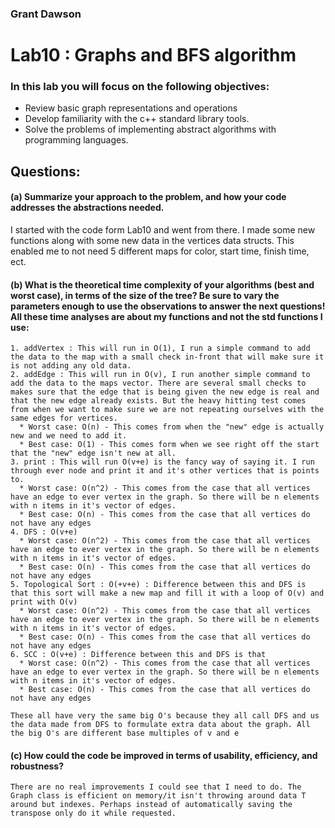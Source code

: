 ### Grant Dawson

# Lab10 : Graphs and BFS algorithm

### In this lab you will focus on the following objectives:
*  Review basic graph representations and operations
*  Develop familiarity with the c++ standard library tools.
*  Solve the problems of implementing abstract algorithms with programming languages.
## Questions:

#### (a)  Summarize your approach to the problem, and how your code addresses the abstractions needed.
  I started with the code form Lab10 and went from there. I made some new functions along with some new data in the vertices data structs. This enabled me to not need 5 different maps for color, start time, finish time, ect.

#### (b)  What is the theoretical time complexity of your algorithms (best and worst case), in terms of the size of the tree?  Be sure to vary the parameters enough to use the observations to answer the next questions! All these time analyses are about my functions and not the std functions I use:
    1. addVertex : This will run in O(1), I run a simple command to add the data to the map with a small check in-front that will make sure it is not adding any old data.
    2. addEdge : This will run in O(v), I run another simple command to add the data to the maps vector. There are several small checks to makes sure that the edge that is being given the new edge is real and that the new edge already exists. But the heavy hitting test comes from when we want to make sure we are not repeating ourselves with the same edges for vertices.
      * Worst case: O(n) - This comes from when the "new" edge is actually new and we need to add it.
      * Best case: O(1) - This comes form when we see right off the start that the "new" edge isn't new at all.
    3. print : This will run O(v+e) is the fancy way of saying it. I run through ever node and print it and it's other vertices that is points to.
      * Worst case: O(n^2) - This comes from the case that all vertices have an edge to ever vertex in the graph. So there will be n elements with n items in it's vector of edges.
      * Best case: O(n) - This comes from the case that all vertices do not have any edges
    4. DFS : O(v+e)
      * Worst case: O(n^2) - This comes from the case that all vertices have an edge to ever vertex in the graph. So there will be n elements with n items in it's vector of edges.
      * Best case: O(n) - This comes from the case that all vertices do not have any edges
    5. Topological Sort : O(+v+e) : Difference between this and DFS is that this sort will make a new map and fill it with a loop of O(v) and print with O(v)
      * Worst case: O(n^2) - This comes from the case that all vertices have an edge to ever vertex in the graph. So there will be n elements with n items in it's vector of edges.
      * Best case: O(n) - This comes from the case that all vertices do not have any edges
    6. SCC : O(v+e) : Difference between this and DFS is that
      * Worst case: O(n^2) - This comes from the case that all vertices have an edge to ever vertex in the graph. So there will be n elements with n items in it's vector of edges.
      * Best case: O(n) - This comes from the case that all vertices do not have any edges

    These all have very the same big O's because they all call DFS and us the data made from DFS to formulate extra data about the graph. All the big O's are different base multiples of v and e

#### (c)  How could the code be improved in terms of usability, efficiency, and robustness?
    There are no real improvements I could see that I need to do. The Graph class is efficient on memory/it isn't throwing around data T around but indexes. Perhaps instead of automatically saving the transpose only do it while requested.
